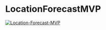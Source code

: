 # LocationForecastMVP


<a href="https://ibb.co/LPS6QBB"><img src="https://i.ibb.co/KG67NBB/Location-Forecast-MVP.jpg" alt="Location-Forecast-MVP" border="0"></a>
